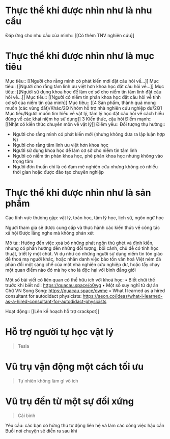 # Thực thể khi được nhìn như là nhu cầu
Đáp ứng cho nhu cầu của mình:: [[Có thêm TNV nghiên cứu]]

# Thực thể khi được nhìn như là mục tiêu
Mục tiêu:: [[Người cho rằng mình có phát kiến mới đặt câu hỏi về...]]
Mục tiêu:: [[Người cho rằng tâm linh ưu việt hơn khoa học đặt câu hỏi về...]]
Mục tiêu:: [[Người sử dụng khoa học để làm cơ sở cho niềm tin tâm linh đặt câu hỏi về...]]
Mục tiêu:: [[Người có niềm tin phản khoa học đặt câu hỏi về tính cơ sở của niềm tin của mình]]
Mục tiêu:: [[4 Sản phẩm, thành quả mong muốn (các vùng đất)/Khác/2Q Nhóm hỗ trợ nhà nghiên cứu nghiệp dư/2Q1 Mục tiêu/Người muốn tìm hiểu về vật lý, tâm lý học đặt câu hỏi về cách hiểu đúng về các khái niệm họ sử dụng]]
3 Kiến thức, câu hỏi
Điểm mạnh:: [[Nhật có kiến thức chuyên môn về vật lý]]
Điểm yếu::
Đối tượng thụ hưởng::
- Người cho rằng mình có phát kiến mới (nhưng không đưa ra lập luận hợp lý) 
- Người cho rằng tâm linh ưu việt hơn khoa học
- Người sử dụng khoa học để làm cơ sở cho niềm tin tâm linh
- Người có niềm tin phản khoa học, phê phán khoa học nhưng không vào trọng tâm
- Người đơn thuần chỉ là có đam mê nghiên cứu nhưng không có nhiều thời gian hoặc được đào tạo chuyên nghiệp

# Thực thể khi được nhìn như là sản phẩm

Các lĩnh vực thường gặp: vật lý, toán học, tâm lý học, lịch sử, ngôn ngữ học

Người tham gia sẽ được cung cấp và thực hành các kiến thức về công tác xã hội
Được lắng nghe mà không phán xét

Mô tả:: Hướng đến việc xoá bỏ những phát ngôn thù ghét và định kiến, nhưng có phần hướng đến những đối tượng, bối cảnh, chủ đề có tính học thuật, triết lý một chút. Ví dụ như có những người sử dụng niềm tin tôn giáo để thoá mạ người khác, hoặc nhân danh việc bảo tồn văn hoá Việt ném đá phản đối một sáng chế của một nhà nghiên cứu nghiệp dư, hoặc tẩy chay một quan điểm nào đó mà họ cho là độc hại với bình đẳng giới

Một số bài viết có liên quan có thể hữu ích với khoá học:
• Biết chửi thề trước khi biết nói: https://quacau.space/o0wg
• Một số suy nghĩ từ dự án Chữ VN Song Song: https://quacau.space/owme
• What I learned as a hired consultant for autodidact physicists: https://aeon.co/ideas/what-i-learned-as-a-hired-consultant-for-autodidact-physicists

Hoạt động:: [[Lên kế hoạch hỗ trợ crackpot]]
# Hỗ trợ người tự học vật lý
>Tesla

# Vũ trụ vận động một cách tối ưu
> Tự nhiên không làm gì vô ích

# Vũ trụ đến từ một sự đối xứng
>Cái bình


Yêu cầu: các bạn có hứng thú tự động liên hệ và làm các công việc hậu cần
Buổi nói chuyện sẽ diễn ra sau khi 
